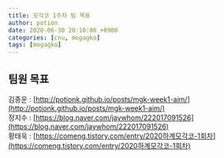 ```yaml
---
title: 모각코 1주차 팀 목표
author: potion
date: 2020-06-30 20:10:00 +0900
categories: [cnu, mogagko]
tags: [mogagko]
---
```


## 팀원 목표

김종운 : [http://potionk.github.io/posts/mgk-week1-aim/](http://potionk.github.io/posts/mgk-week1-aim/)<br>
정지수 : [https://blog.naver.com/jaywhom/222017091526](https://blog.naver.com/jaywhom/222017091526)<br>
황태욱 : [https://comeng.tistory.com/entry/2020하계모각코-1회차](https://comeng.tistory.com/entry/2020하계모각코-1회차)